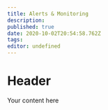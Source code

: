 ```yaml
---
title: Alerts & Monitoring
description: 
published: true
date: 2020-10-02T20:54:58.762Z
tags: 
editor: undefined
---
```


# Header
Your content here